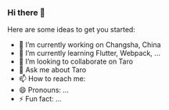 ### Hi there 👋

<!--
**lexmin0412/lexmin0412** is a ✨ _special_ ✨ repository because its `README.md` (this file) appears on your GitHub profile.
-->

Here are some ideas to get you started:

- 🔭 I’m currently working on Changsha, China
- 🌱 I’m currently learning Flutter, Webpack, ...
- 👯 I’m looking to collaborate on Taro
- 💬 Ask me about Taro
- 📫 How to reach me: 
- 😄 Pronouns: ...
- ⚡ Fun fact: ...
